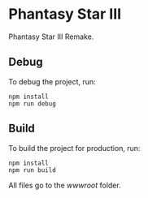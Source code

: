 # Phantasy Star III

Phantasy Star III Remake.

## Debug

To debug the project, run:

```
npm install
npm run debug
```

## Build

To build the project for production, run:

```
npm install
npm run build
```

All files go to the _wwwroot_ folder.